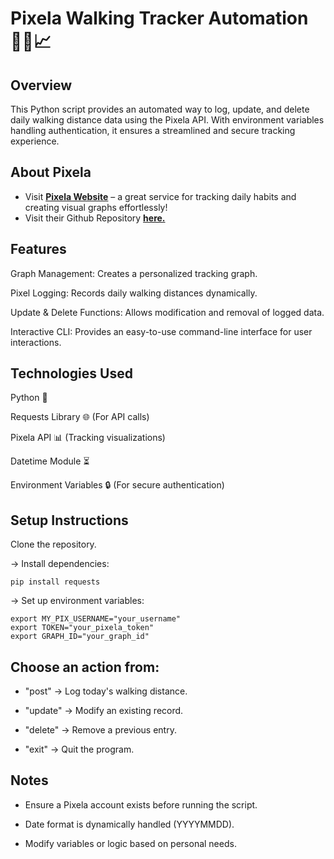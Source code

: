 # Pixela Walking Tracker Automation 🏃‍♂️📈

## Overview
This Python script provides an automated way to log, update, and delete daily walking distance data using the Pixela API. With environment variables handling authentication, it ensures a streamlined and secure tracking experience.

## About Pixela
- Visit **[Pixela Website](https://pixe.la/)** – a great service for tracking daily habits and creating visual graphs effortlessly!
- Visit their Github Repository **[here.](https://github.com/a-know/Pixela)**

## Features

Graph Management: Creates a personalized tracking graph.

Pixel Logging: Records daily walking distances dynamically.

Update & Delete Functions: Allows modification and removal of logged data.

Interactive CLI: Provides an easy-to-use command-line interface for user interactions.

## Technologies Used
Python 🐍

Requests Library 🌐 (For API calls)

Pixela API 📊 (Tracking visualizations)

Datetime Module ⏳

Environment Variables 🔒 (For secure authentication)

## Setup Instructions

Clone the repository.

-> Install dependencies:
```
pip install requests
```
-> Set up environment variables:
```
export MY_PIX_USERNAME="your_username"
export TOKEN="your_pixela_token"
export GRAPH_ID="your_graph_id"
```
## Choose an action from:

- "post" → Log today's walking distance.

- "update" → Modify an existing record.

- "delete" → Remove a previous entry.

- "exit" → Quit the program.

## Notes
- Ensure a Pixela account exists before running the script.

- Date format is dynamically handled (YYYYMMDD).

- Modify variables or logic based on personal needs.
